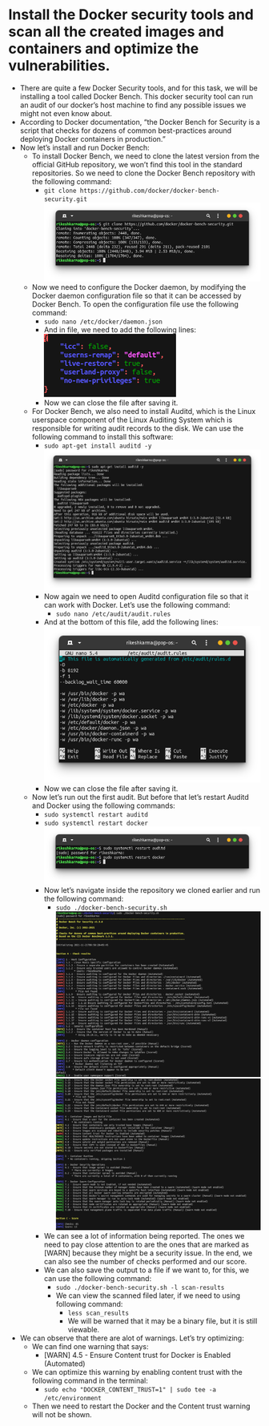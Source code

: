 # Install the Docker security tools and scan all the created images and containers and optimize the vulnerabilities.

- There are quite a few Docker Security tools, and for this task, we will be installing a tool called Docker Bench. This docker security tool can run an audit of our docker’s host machine to find any possible issues we might not even know about.
- According to Docker documentation, “the Docker Bench for Security is a script that checks for dozens of common best-practices around deploying Docker containers in production.”
- Now let’s install and run Docker Bench:
  - To install Docker Bench, we need to clone the latest version from the official GitHub repository, we won’t find this tool in the standard repositories. So we need to clone the Docker Bench repository with the following command:
    - `git clone https://github.com/docker/docker-bench-security.git`<br/>
  ![git clone docker bench](https://github.com/LF-DevOps-Intern/4_5_server-docker_security-krishna-rikeshkarma/blob/main/Qno1/snapshots/git%20clone%20docker%20bench.png)
  - Now we need to configure the Docker daemon, by modifying the Docker daemon configuration file so that it can be accessed by Docker Bench. To open the configuration file use the following command:
    - `sudo nano /etc/docker/daemon.json`
    - And in file, we need to add the following lines:<br/>
  ![add lines to daemon json](https://github.com/LF-DevOps-Intern/4_5_server-docker_security-krishna-rikeshkarma/blob/main/Qno1/snapshots/add%20lines%20to%20daemon%20json.png)
    - Now we can close the file after saving it.
  - For Docker Bench, we also need to install Auditd, which is the Linux userspace component of the Linux Auditing System which is responsible for writing audit records to the disk. We can use the following command to install this software:
    - `sudo apt-get install auditd -y`<br/>
  ![installing auditd](https://github.com/LF-DevOps-Intern/4_5_server-docker_security-krishna-rikeshkarma/blob/main/Qno1/snapshots/installing%20auditd.png)
    - Now again we need to open Auditd configuration file so that it can work with Docker. Let’s use the following command:
      - `sudo nano /etc/audit/audit.rules`
    - And at the bottom of this file, add the following lines:<br/>
  ![add lines auditd rules](https://github.com/LF-DevOps-Intern/4_5_server-docker_security-krishna-rikeshkarma/blob/main/Qno1/snapshots/add%20lines%20audit%20rules.png)
    - Now we can close the file after saving it.
  - Now let’s run out the first audit. But before that let’s restart Auditd and Docker using the following commands:
    - `sudo systemctl restart auditd`
    - `sudo systemctl restart docker`<br/>
  ![restart auditd and docker](https://github.com/LF-DevOps-Intern/4_5_server-docker_security-krishna-rikeshkarma/blob/main/Qno1/snapshots/restart%20auditd%20and%20docker.png)
    - Now let’s navigate inside the repository we cloned earlier and run the following command:
      - `sudo ./docker-bench-security.sh`<br/>
  ![scanning with docker bench 1](https://github.com/LF-DevOps-Intern/4_5_server-docker_security-krishna-rikeshkarma/blob/main/Qno1/snapshots/scanning%20with%20docker%20bench%201.png)<br/>
  ![scanning with docker bench 2](https://github.com/LF-DevOps-Intern/4_5_server-docker_security-krishna-rikeshkarma/blob/main/Qno1/snapshots/scanning%20with%20docker%20bench%202.png)
    - We can see a lot of information being reported. The ones we need to pay close attention to are the ones that are marked as [WARN] because they might be a security issue. In the end, we can also see the number of checks performed and our score.
    - We can also save the output to a file if we want to, for this, we can use the following command:
      - `sudo ./docker-bench-security.sh -l scan-results`
      - We can view the scanned filed later, if we need to using following command:
        - `less scan_results`
        - We will be warned that it may be a binary file, but it is still viewable.
- We can observe that there are alot of warnings. Let’s try optimizing:
  - We can find one warning that says:
    - [WARN] 4.5 - Ensure Content trust for Docker is Enabled (Automated)
  - We can optimize this warning by enabling content trust with the following command in the terminal:
    - `sudo echo "DOCKER_CONTENT_TRUST=1" | sudo tee -a /etc/environment`
  - Then we need to restart the Docker and the Content trust warning will not be shown.
